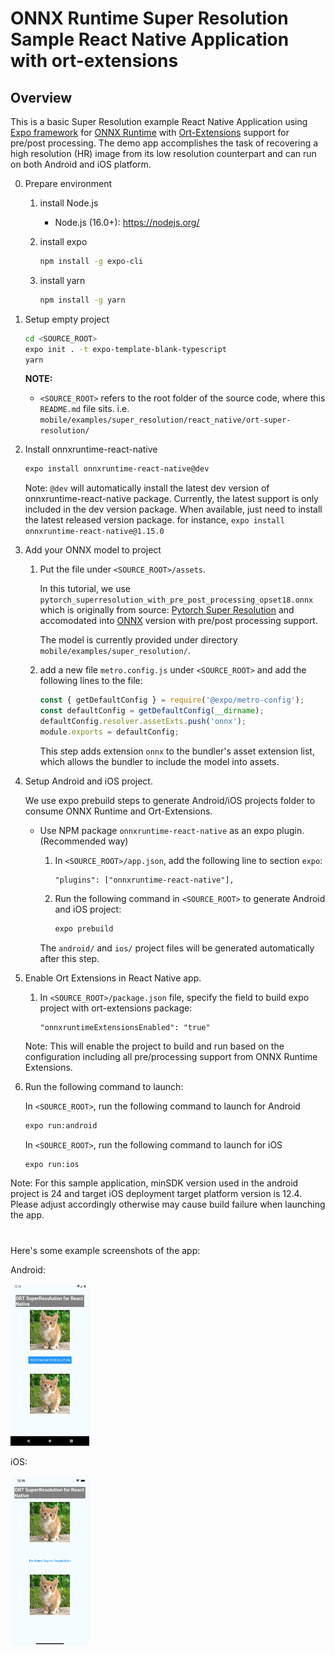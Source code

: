 # ONNX Runtime Super Resolution Sample React Native Application with ort-extensions

## Overview

This is a basic Super Resolution example React Native Application using [Expo framework](https://docs.expo.dev/) for [ONNX Runtime](https://github.com/microsoft/onnxruntime) with [Ort-Extensions](https://github.com/microsoft/onnxruntime-extensions) support for pre/post processing. The demo app accomplishes the task of recovering a high resolution (HR) image from its low resolution counterpart and can run on both Android and iOS platform.

0. Prepare environment
    1. install Node.js
        - Node.js (16.0+): <https://nodejs.org/>
    2. install expo

        ```sh
        npm install -g expo-cli
        ```

    3. install yarn

        ```sh
        npm install -g yarn
        ```

1. Setup empty project

   ```sh
   cd <SOURCE_ROOT>
   expo init . -t expo-template-blank-typescript
   yarn
   ```

   **NOTE:**
   - `<SOURCE_ROOT>` refers to the root folder of the source code, where this `README.md` file sits.
   i.e. `mobile/examples/super_resolution/react_native/ort-super-resolution/`

2. Install onnxruntime-react-native

    ```sh
    expo install onnxruntime-react-native@dev
    ```

    Note: `@dev` will automatically install the latest dev version of onnxruntime-react-native package. Currently, the latest support is only included in the dev version package.
    When available, just need to install the latest released version package. for instance, `expo install onnxruntime-react-native@1.15.0`

3. Add your ONNX model to project

    1. Put the file under `<SOURCE_ROOT>/assets`.

       In this tutorial, we use `pytorch_superresolution_with_pre_post_processing_opset18.onnx` which is originally from source: [Pytorch Super Resolution](https://pytorch.org/tutorials/advanced/super_resolution_with_onnxruntime.html) and accomodated into [ONNX](https://github.com/onnx/onnx) version with pre/post processing support.

       The model is currently provided under directory `mobile/examples/super_resolution/`.

    2. add a new file `metro.config.js` under `<SOURCE_ROOT>` and add the following lines to the file:

       ```js
       const { getDefaultConfig } = require('@expo/metro-config');
       const defaultConfig = getDefaultConfig(__dirname);
       defaultConfig.resolver.assetExts.push('onnx');
       module.exports = defaultConfig;
       ```

       This step adds extension `onnx` to the bundler's asset extension list, which allows the bundler to include the model into assets.

4. Setup Android and iOS project.

    We use expo prebuild steps to generate Android/iOS projects folder to consume ONNX Runtime and Ort-Extensions.

    - Use NPM package `onnxruntime-react-native` as an expo plugin. (Recommended way)
        1. In `<SOURCE_ROOT>/app.json`, add the following line to section `expo`:

           ```
           "plugins": ["onnxruntime-react-native"],
           ```

        2. Run the following command in `<SOURCE_ROOT>` to generate Android and iOS project:

            ```sh
            expo prebuild
            ```

        The `android/` and `ios/` project files will be generated automatically after this step.

5. Enable Ort Extensions in React Native app.
   1. In `<SOURCE_ROOT>/package.json` file, specify the field to build expo project with ort-extensions package:

        ```
        "onnxruntimeExtensionsEnabled": "true"
        ```

    Note: This will enable the project to build and run based on the configuration including all pre/processing support
    from ONNX Runtime Extensions.

6. Run the following command to launch:

    In `<SOURCE_ROOT>`, run the following command to launch for Android

    ```sh
    expo run:android
    ```

    In `<SOURCE_ROOT>`, run the following command to launch for iOS

    ```sh
    expo run:ios
    ```

Note: For this sample application, minSDK version used in the android project is 24 and target iOS deployment target platform version is 12.4. Please adjust accordingly otherwise may cause build failure when launching the app.

#

Here's some example screenshots of the app:

Android:

<img width=25% src="../images/Screenshot_rn_android.png" alt="App Screenshot" />

iOS:

<img width=25% src="../images/Screenshot_rn_ios.png" alt="App Screenshot" />
